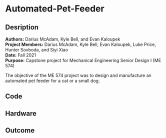 # Automated-Pet-Feeder

## Desription
**Authors:** Darius McAdam, Kyle Bell, and Evan Kaloupek  
**Project Members:** Darius McAdam, Kyle Bell, Evan Kaloupek, Luke Price, Hunter Sovboda, and Siyi Xiao  
**Date:** Fall 2021  
**Purpose:** Capstone project for Mechanical Engineering Senior Design I (ME 574)

The objective of the ME 574 project was to design and manufacture an automated pet feeder for a cat or a small dog.

## Code

## Hardware

## Outcome
